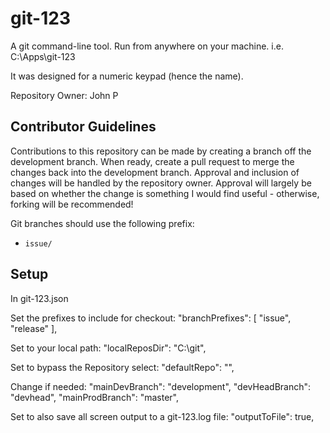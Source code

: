 # git-123

A git command-line tool. Run from anywhere on your machine. i.e. C:\Apps\git-123

It was designed for a numeric keypad (hence the name).

Repository Owner: John P

## Contributor Guidelines

Contributions to this repository can be made by creating a branch off the
development branch. When ready, create a pull request to merge the changes back
into the development branch. Approval and inclusion of changes will be handled
by the repository owner. Approval will largely be based on whether the change
is something I would find useful - otherwise, forking will be recommended!

Git branches should use the following prefix:

- `issue/`

## Setup
In git-123.json

Set the prefixes to include for checkout:
  "branchPrefixes": [
    "issue",
    "release"
  ],

Set to your local path:
  "localReposDir": "C:\\git",

Set to bypass the Repository select:
  "defaultRepo": "",

Change if needed:
  "mainDevBranch": "development",
  "devHeadBranch": "devhead",
  "mainProdBranch": "master",

Set to also save all screen output to a git-123.log file:
  "outputToFile": true,

